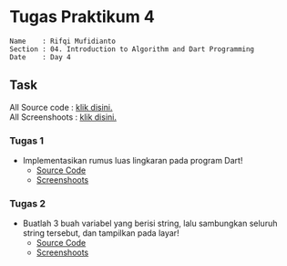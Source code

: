 # Tugas Praktikum 4

```
Name    : Rifqi Mufidianto 
Section : 04. Introduction to Algorithm and Dart Programming
Date    : Day 4
```

## Task

All Source code     : [klik disini.](bin)
</br>
All Screenshoots    : [klik disini.](/04_Introduction_to_Algorithm_and_Dart_Programming/screenshoots/)

### Tugas 1
- Implementasikan rumus luas lingkaran pada program Dart!
    - [Source Code](./bin/soal1.dart)
    - [Screenshoots](/04_Introduction_to_Algorithm_and_Dart_Programming/screenshoots/tugas1.jpg)

### Tugas 2
- Buatlah 3 buah variabel yang berisi string, lalu sambungkan seluruh string  tersebut, dan tampilkan pada layar!
    - [Source Code](./bin/soal2.dart)
    - [Screenshoots](/04_Introduction_to_Algorithm_and_Dart_Programming/screenshoots/tugas2.jpg)
